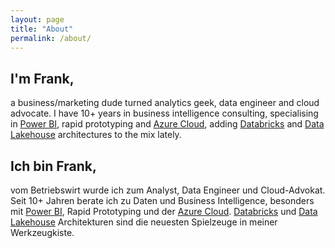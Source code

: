 ```yaml
---
layout: page
title: "About"
permalink: /about/
---
```


## I'm Frank,

a business/marketing dude turned analytics geek, data engineer and cloud advocate. I have 10+ years in business intelligence consulting, specialising in [Power BI](https://powerbi.microsoft.com/), rapid prototyping and [Azure Cloud](https://azure.microsoft.com/), adding [Databricks](https://databricks.com/) and [Data Lakehouse](https://databricks.com/glossary/data-lakehouse) architectures to the mix lately.

## Ich bin Frank,

vom Betriebswirt wurde ich zum Analyst, Data Engineer und Cloud-Advokat. Seit 10+ Jahren berate ich zu Daten und Business Intelligence, besonders mit [Power BI](https://powerbi.microsoft.com/), Rapid Prototyping und der [Azure Cloud](https://azure.microsoft.com/). [Databricks](https://databricks.com/) und [Data Lakehouse](https://databricks.com/glossary/data-lakehouse) Architekturen sind die neuesten Spielzeuge in meiner Werkzeugkiste.
